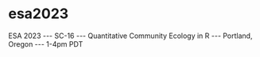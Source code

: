 # esa2023
ESA 2023 --- SC-16 ---  Quantitative Community Ecology in R --- Portland, Oregon --- 1-4pm PDT
